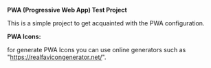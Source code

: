 
**PWA (Progressive Web App) Test Project**


This is a simple project to get acquainted with the PWA configuration.



**PWA Icons:**

for generate PWA Icons you can use online generators such as "https://realfavicongenerator.net/".
